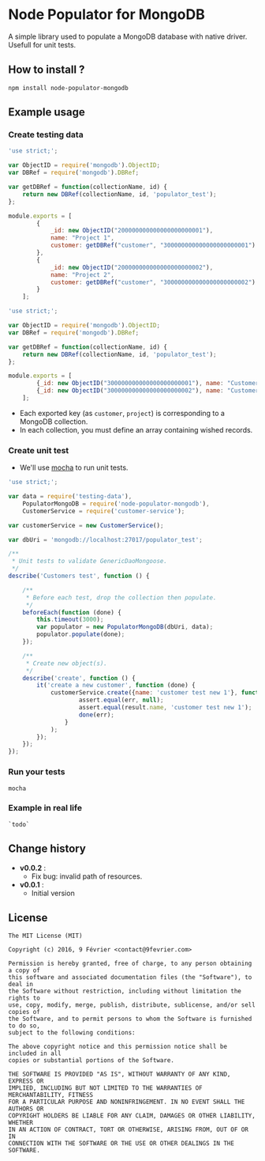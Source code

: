 Node Populator for MongoDB
==========================

A simple library used to populate a MongoDB database with native driver. Usefull for unit tests.

## How to install ?

```
npm install node-populator-mongodb
```

## Example usage

### Create testing data

```javascript
'use strict;';

var ObjectID = require('mongodb').ObjectID;
var DBRef = require('mongodb').DBRef;

var getDBRef = function(collectionName, id) {
    return new DBRef(collectionName, id, 'populator_test');
};

module.exports = [
        {
            _id: new ObjectID("200000000000000000000001"), 
            name: "Project 1", 
            customer: getDBRef("customer", "300000000000000000000001") 
        },
        {
            _id: new ObjectID("200000000000000000000002"), 
            name: "Project 2", 
            customer: getDBRef("customer", "300000000000000000000002") 
        }
    ];
```

```javascript
'use strict;';

var ObjectID = require('mongodb').ObjectID;
var DBRef = require('mongodb').DBRef;

var getDBRef = function(collectionName, id) {
    return new DBRef(collectionName, id, 'populator_test');
};

module.exports = [
        {_id: new ObjectID("300000000000000000000001"), name: "Customer 1" },
        {_id: new ObjectID("300000000000000000000002"), name: "Customer 2" }
    ];
```

* Each exported key (as `customer`, `project`) is corresponding to a MongoDB collection. 
* In each collection, you must define an array containing wished records.

### Create unit test

* We'll use [mocha](http://visionmedia.github.io/mocha/ "Mocha test framework") to run unit tests.

```javascript
'use strict;';

var data = require('testing-data'),
    PopulatorMongoDB = require('node-populator-mongodb'),
    CustomerService = require('customer-service');

var customerService = new CustomerService();

var dbUri = 'mongodb://localhost:27017/populator_test';

/**
 * Unit tests to validate GenericDaoMongoose.
 */
describe('Customers test', function () {

    /**
     * Before each test, drop the collection then populate.
     */
    beforeEach(function (done) {
        this.timeout(3000);
        var populator = new PopulatorMongoDB(dbUri, data);
        populator.populate(done);
    });

    /**
     * Create new object(s).
     */
    describe('create', function () {
        it('create a new customer', function (done) {
            customerService.create({name: 'customer test new 1'}, function (err, result) {
                    assert.equal(err, null);
                    assert.equal(result.name, 'customer test new 1');
                    done(err);
                }
            );
        });
	});
});
```

### Run your tests

```
mocha
```

### Example in real life

    `todo`


## Change history

* **v0.0.2** :
  * Fix bug: invalid path of resources.
* **v0.0.1** :
  * Initial version

## License

    The MIT License (MIT)
    
    Copyright (c) 2016, 9 Février <contact@9fevrier.com>
    
    Permission is hereby granted, free of charge, to any person obtaining a copy of
    this software and associated documentation files (the "Software"), to deal in
    the Software without restriction, including without limitation the rights to
    use, copy, modify, merge, publish, distribute, sublicense, and/or sell copies of
    the Software, and to permit persons to whom the Software is furnished to do so,
    subject to the following conditions:
    
    The above copyright notice and this permission notice shall be included in all
    copies or substantial portions of the Software.
    
    THE SOFTWARE IS PROVIDED "AS IS", WITHOUT WARRANTY OF ANY KIND, EXPRESS OR
    IMPLIED, INCLUDING BUT NOT LIMITED TO THE WARRANTIES OF MERCHANTABILITY, FITNESS
    FOR A PARTICULAR PURPOSE AND NONINFRINGEMENT. IN NO EVENT SHALL THE AUTHORS OR
    COPYRIGHT HOLDERS BE LIABLE FOR ANY CLAIM, DAMAGES OR OTHER LIABILITY, WHETHER
    IN AN ACTION OF CONTRACT, TORT OR OTHERWISE, ARISING FROM, OUT OF OR IN
    CONNECTION WITH THE SOFTWARE OR THE USE OR OTHER DEALINGS IN THE SOFTWARE.

